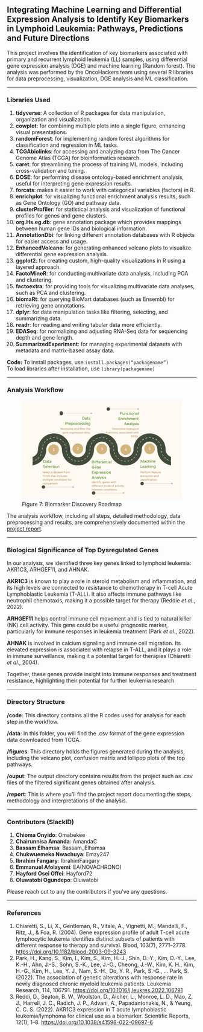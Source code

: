 ## Integrating Machine Learning and Differential Expression Analysis to Identify Key Biomarkers in Lymphoid Leukemia: Pathways, Predictions and Future Directions

This project involves the identification of key biomarkers associated with primary and recurrent lymphoid leukemia (LL) samples, using differential gene expression analysis (DGE) and machine learning (Random forest). The analysis was performed by the OncoHackers team using several R libraries for data preprocessing, visualization, DGE analysis and ML classification.

---

### **Libraries Used**

1. **tidyverse**: A collection of R packages for data manipulation, organization and visualization.  
2. **cowplot**: for combining multiple plots into a single figure, enhancing visual presentations.  
3. **randomForest**: for implementing random forest algorithms for classification and regression in ML tasks.  
4. **TCGAbiolinks**: for accessing and analyzing data from The Cancer Genome Atlas (TCGA) for bioinformatics research.  
5. **caret**: for streamlining the process of training ML models, including cross-validation and tuning.  
6. **DOSE**: for performing disease ontology-based enrichment analysis, useful for interpreting gene expression results.  
7. **forcats**: makes it easier to work with categorical variables (factors) in R.  
8. **enrichplot**: for visualizing functional enrichment analysis results, such as Gene Ontology (GO) and pathway data.  
9. **clusterProfiler**: for statistical analysis and visualization of functional profiles for genes and gene clusters.  
10. **org.Hs.eg.db**: gene annotation package which provides mappings between human gene IDs and biological information.  
11. **AnnotationDbi**: for linking different annotation databases with R objects for easier access and usage. 
12. **EnhancedVolcano**: for generating enhanced volcano plots to visualize differential gene expression analysis.  
13. **ggplot2**: for creating custom, high-quality visualizations in R using a layered approach.  
14. **FactoMineR**: for conducting multivariate data analysis, including PCA and clustering.  
15. **factoextra**: for providing tools for visualizing multivariate data analyses, such as PCA and clustering.  
16. **biomaRt**: for querying BioMart databases (such as Ensembl) for retrieving gene annotations.  
17. **dplyr**: for data manipulation tasks like filtering, selecting, and summarizing data.  
18. **readr**: for reading and writing tabular data more efficiently.  
19. **EDASeq**: for normalizing and adjusting RNA-Seq data for sequencing depth and gene length.  
20. **SummarizedExperiment**: for managing experimental datasets with metadata and matrix-based assay data.

**Code:** To install packages, use `install.packages(“packagename”)`  
To load libraries after installation, use `library(packagename)` 

---

### Analysis Workflow

<figure>  
  <img src="./DGE-ML-Roadmap2.png" alt="Figure 7: My Biomarker Discovery Roadmap" width="600">  
  <figcaption>Figure 7: Biomarker Discovery Roadmap</figcaption>  
</figure>


The analysis workflow, including all steps, detailed methodology,  data preprocessing and results, are comprehensively documented within the [project report](https://github.com/Omabekee/hackbio-cancer-internship/blob/main/Stage-3/report/DGE-ML-for-biomarker-discovery.md).

---

### Biological Significance of Top Dysregulated Genes
In our analysis, we identified three key genes linked to lymphoid leukemia: AKR1C3, ARHGEF11, and AHNAK.

**AKR1C3** is known to play a role in steroid metabolism and inflammation, and its high levels are connected to resistance to chemotherapy in T-cell Acute Lymphoblastic Leukemia (T-ALL). It also affects immune pathways like neutrophil chemotaxis, making it a possible target for therapy (Reddie _et al_., 2022).

**ARHGEF11** helps control immune cell movement and is tied to natural killer (NK) cell activity. This gene could be a useful prognostic marker, particularly for immune responses in leukemia treatment (Park _et al_., 2022).

**AHNAK** is involved in calcium signaling and immune cell migration. Its elevated expression is associated with relapse in T-ALL, and it plays a role in immune surveillance, making it a potential target for therapies (Chiaretti _et al_., 2004).

Together, these genes provide insight into immune responses and treatment resistance, highlighting their potential for further leukemia research.

---

### Directory Structure

**/code**: This directory contains all the R codes used for analysis for each step in the workflow.

**/data**: In this folder, you will find the .csv format of the gene expression data downloaded from TCGA.

**/figures**: This directory holds the figures generated during the analysis, including the volcano plot, confusion matrix and lollipop plots of the top pathways.

**/ouput**: The output directory contains results from the project such as .csv files of the filtered significant genes obtained after analysis.

**/report**: This is where you’ll find the project report documenting the steps, methodology and interpretations of the analysis.

---

### Contributors (SlackID)
1. **Chioma Onyido**: Omabekee
2. **Chairunnisa Amanda**: AmandaC
3. **Bassam Elhamsa**: Bassam_Elhamsa
4. **Chukwuemeka Nwachuya**: Emzy247
5. **Ibrahim Fangary**: IbrahimFangary
6. **Emmanuel Afolayemi**: EA(NOVACHRONO)
7. **Hayford Osei Offei**: Hayford72
8. **Oluwatobi Ogundepo**: Oluwatobi

Please reach out to any the contributors if you've any questions.

---

### References
1. Chiaretti, S., Li, X., Gentleman, R., Vitale, A., Vignetti, M., Mandelli, F., Ritz, J., & Foa, R. (2004). Gene expression profile of adult T-cell acute lymphocytic leukemia identifies distinct subsets of patients with different response to therapy and survival. Blood, 103(7), 2771–2778. https://doi.org/10.1182/blood-2003-09-3243
2. Park, H., Kang, S., Kim, I., Kim, S., Kim, H.-J., Shin, D.-Y., Kim, D.-Y., Lee, K.-H., Ahn, J.-S., Sohn, S.-K., Lee, J.-O., Cheong, J.-W., Kim, K. H., Kim, H.-G., Kim, H., Lee, Y. J., Nam, S.-H., Do, Y. R., Park, S.-G., … Park, S. (2022). The association of genetic alterations with response rate in newly diagnosed chronic myeloid leukemia patients. Leukemia Research, 114, 106791. https://doi.org/10.1016/j.leukres.2022.106791
3. Reddi, D., Seaton, B. W., Woolston, D., Aicher, L., Monroe, L. D., Mao, Z. J., Harrell, J. C., Radich, J. P., Advani, A., Papadantonakis, N., & Yeung, C. C. S. (2022). AKR1C3 expression in T acute lymphoblastic leukemia/lymphoma for clinical use as a biomarker. Scientific Reports, 12(1), 1–8. https://doi.org/10.1038/s41598-022-09697-6

